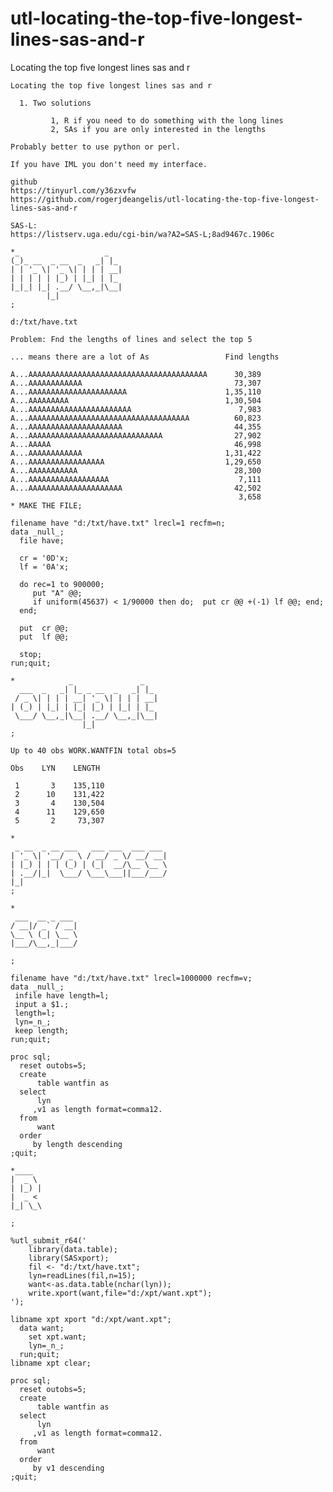 # utl-locating-the-top-five-longest-lines-sas-and-r
Locating the top five longest lines sas and r

    Locating the top five longest lines sas and r                                                         
                                                                                                          
      1. Two solutions                                                                                    
                                                                                                          
             1, R if you need to do something with the long lines                                         
             2, SAs if you are only interested in the lengths                                             
                                                                                                          
    Probably better to use python or perl.                                                                
                                                                                                          
    If you have IML you don't need my interface.                                                          
                                                                                                          
    github                                                                                                
    https://tinyurl.com/y36zxvfw                                                                          
    https://github.com/rogerjdeangelis/utl-locating-the-top-five-longest-lines-sas-and-r                  
                                                                                                          
    SAS-L:                                                                                                
    https://listserv.uga.edu/cgi-bin/wa?A2=SAS-L;8ad9467c.1906c                                           
                                                                                                          
    *_                   _                                                                                
    (_)_ __  _ __  _   _| |_                                                                              
    | | '_ \| '_ \| | | | __|                                                                             
    | | | | | |_) | |_| | |_                                                                              
    |_|_| |_| .__/ \__,_|\__|                                                                             
            |_|                                                                                           
    ;                                                                                                     
                                                                                                          
    d:/txt/have.txt                                                                                       
                                                                                                          
    Problem: Fnd the lengths of lines and select the top 5                                                
                                                                                                          
    ... means there are a lot of As                 Find lengths                                          
                                                                                                          
    A...AAAAAAAAAAAAAAAAAAAAAAAAAAAAAAAAAAAAAAAA      30,389                                              
    A...AAAAAAAAAAAA                                  73,307                                              
    A...AAAAAAAAAAAAAAAAAAAAAA                      1,35,110                                              
    A...AAAAAAAAA                                   1,30,504                                              
    A...AAAAAAAAAAAAAAAAAAAAAAA                        7,983                                              
    A...AAAAAAAAAAAAAAAAAAAAAAAAAAAAAAAAAAAA          60,823                                              
    A...AAAAAAAAAAAAAAAAAAAAA                         44,355                                              
    A...AAAAAAAAAAAAAAAAAAAAAAAAAAAAAA                27,902                                              
    A...AAAAA                                         46,998                                              
    A...AAAAAAAAAAAA                                1,31,422                                              
    A...AAAAAAAAAAAAAAAAA                           1,29,650                                              
    A...AAAAAAAAAAA                                   28,300                                              
    A...AAAAAAAAAAAAAAAAAA                             7,111                                              
    A...AAAAAAAAAAAAAAAAAAAAA                         42,502                                              
                                                       3,658                                              
    * MAKE THE FILE;                                                                                      
                                                                                                          
    filename have "d:/txt/have.txt" lrecl=1 recfm=n;                                                      
    data _null_;                                                                                          
      file have;                                                                                          
                                                                                                          
      cr = '0D'x;                                                                                         
      lf = '0A'x;                                                                                         
                                                                                                          
      do rec=1 to 900000;                                                                                 
         put "A" @@;                                                                                      
         if uniform(45637) < 1/90000 then do;  put cr @@ +(-1) lf @@; end;                                
      end;                                                                                                
                                                                                                          
      put  cr @@;                                                                                         
      put  lf @@;                                                                                         
                                                                                                          
      stop;                                                                                               
    run;quit;                                                                                             
                                                                                                          
    *            _               _                                                                        
      ___  _   _| |_ _ __  _   _| |_                                                                      
     / _ \| | | | __| '_ \| | | | __|                                                                     
    | (_) | |_| | |_| |_) | |_| | |_                                                                      
     \___/ \__,_|\__| .__/ \__,_|\__|                                                                     
                    |_|                                                                                   
    ;                                                                                                     
                                                                                                          
    Up to 40 obs WORK.WANTFIN total obs=5                                                                 
                                                                                                          
    Obs    LYN    LENGTH                                                                                  
                                                                                                          
     1       3    135,110                                                                                 
     2      10    131,422                                                                                 
     3       4    130,504                                                                                 
     4      11    129,650                                                                                 
     5       2     73,307                                                                                 
                                                                                                          
    *                                                                                                     
     _ __  _ __ ___   ___ ___  ___ ___                                                                    
    | '_ \| '__/ _ \ / __/ _ \/ __/ __|                                                                   
    | |_) | | | (_) | (_|  __/\__ \__ \                                                                   
    | .__/|_|  \___/ \___\___||___/___/                                                                   
    |_|                                                                                                   
    ;                                                                                                     
                                                                                                          
    *                                                                                                     
     ___  __ _ ___                                                                                        
    / __|/ _` / __|                                                                                       
    \__ \ (_| \__ \                                                                                       
    |___/\__,_|___/                                                                                       
                                                                                                          
    ;                                                                                                     
                                                                                                          
    filename have "d:/txt/have.txt" lrecl=1000000 recfm=v;                                                
    data _null_;                                                                                          
     infile have length=l;                                                                                
     input a $1.;                                                                                         
     length=l;                                                                                            
     lyn=_n_;                                                                                             
     keep length;                                                                                         
    run;quit;                                                                                             
                                                                                                          
    proc sql;                                                                                             
      reset outobs=5;                                                                                     
      create                                                                                              
          table wantfin as                                                                                
      select                                                                                              
          lyn                                                                                             
         ,v1 as length format=comma12.                                                                    
      from                                                                                                
          want                                                                                            
      order                                                                                               
         by length descending                                                                             
    ;quit;                                                                                                
                                                                                                          
    *____                                                                                                 
    |  _ \                                                                                                
    | |_) |                                                                                               
    |  _ <                                                                                                
    |_| \_\                                                                                               
                                                                                                          
    ;                                                                                                     
                                                                                                          
    %utl_submit_r64('                                                                                     
        library(data.table);                                                                              
        library(SASxport);                                                                                
        fil <- "d:/txt/have.txt";                                                                         
        lyn=readLines(fil,n=15);                                                                          
        want<-as.data.table(nchar(lyn));                                                                  
        write.xport(want,file="d:/xpt/want.xpt");                                                         
    ');                                                                                                   
                                                                                                          
    libname xpt xport "d:/xpt/want.xpt";                                                                  
      data want;                                                                                          
        set xpt.want;                                                                                     
        lyn=_n_;                                                                                          
      run;quit;                                                                                           
    libname xpt clear;                                                                                    
                                                                                                          
    proc sql;                                                                                             
      reset outobs=5;                                                                                     
      create                                                                                              
          table wantfin as                                                                                
      select                                                                                              
          lyn                                                                                             
         ,v1 as length format=comma12.                                                                    
      from                                                                                                
          want                                                                                            
      order                                                                                               
         by v1 descending                                                                                 
    ;quit;                                                                                                
                                                                                                          
                                                                                                          
                                                                                                          
